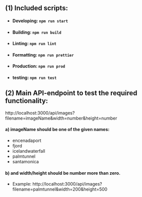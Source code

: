 ## (1) Included scripts:

-   #### Developing: `npm run start`
-   #### Building: `npm run build`
-   #### Linting: `npm run lint`
-   #### Formatting: `npm run prettier`
-   #### Production: `npm run prod`
-   #### testing: `npm run test`

## (2) Main API-endpoint to test the required functionality:

http://localhost:3000/api/images?filename=imageName&width=number&height=number

#### a) imageName should be one of the given names:

-   encenadaport
-   fjord
-   icelandwaterfall
-   palmtunnel
-   santamonica

#### b) and width/height should be number more than zero.

-   Example:
    http://localhost:3000/api/images?filename=palmtunnel&width=200&height=500
